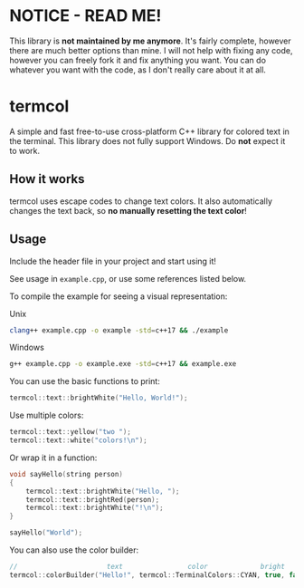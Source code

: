 # NOTICE - READ ME!
This library is **not maintained by me anymore**. It's fairly complete, however there are much better options than mine. I will not help with fixing any code, however you can freely fork it and fix anything you want. You can do whatever you want with the code, as I don't really care about it at all.

# termcol
A simple and fast free-to-use cross-platform C++ library for colored text in the terminal.
This library does not fully support Windows. Do **not** expect it to work.

## How it works
termcol uses escape codes to change text colors. It also automatically changes the text back, so **no manually resetting the text color**!

## Usage
Include the header file in your project and start using it!

See usage in `example.cpp`, or use some references listed below.

To compile the example for seeing a visual representation:

Unix
```sh
clang++ example.cpp -o example -std=c++17 && ./example
```

Windows
```sh
g++ example.cpp -o example.exe -std=c++17 && example.exe
```

You can use the basic functions to print:
```cpp
termcol::text::brightWhite("Hello, World!");
```

Use multiple colors:
```cpp
termcol::text::yellow("two ");
termcol::text::white("colors!\n");
```

Or wrap it in a function:
```cpp
void sayHello(string person)
{
    termcol::text::brightWhite("Hello, ");
    termcol::text::brightRed(person);
    termcol::text::brightWhite("!\n");
}

sayHello("World");
```

You can also use the color builder:
```cpp
//                      text                color             bright   bg
termcol::colorBuilder("Hello!", termcol::TerminalColors::CYAN, true, false)
```
